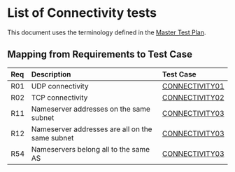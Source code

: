 # List of Connectivity tests

This document uses the terminology defined in the [Master Test Plan](../MasterTestPlan.md).

## Mapping from Requirements to Test Case

|Req| Description                                    | Test Case                         |
|:--|:-----------------------------------------------|:----------------------------------|
|R01|UDP connectivity                                |[CONNECTIVITY01](connectivity01.md)|
|R02|TCP connectivity                                |[CONNECTIVITY02](connectivity02.md)|
|R11|Nameserver addresses on the same subnet         |[CONNECTIVITY03](connectivity03.md)|
|R12|Nameserver addresses are all on the same subnet |[CONNECTIVITY03](connectivity03.md)|
|R54|Nameservers belong all to the same AS           |[CONNECTIVITY03](connectivity03.md)|

